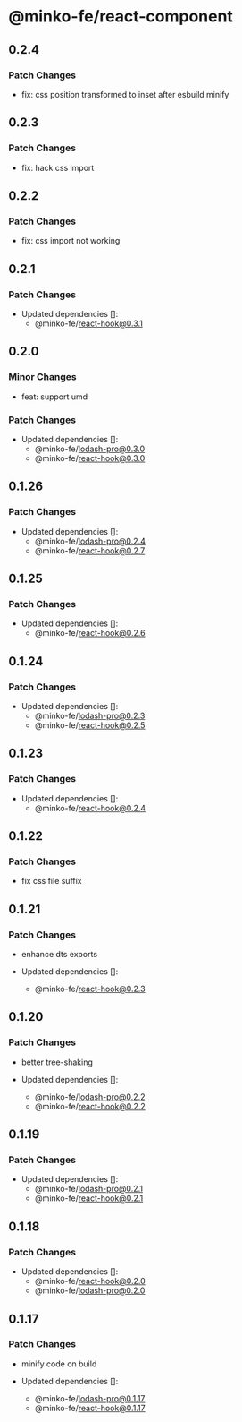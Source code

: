 # @minko-fe/react-component

## 0.2.4

### Patch Changes

- fix: css position transformed to inset after esbuild minify

## 0.2.3

### Patch Changes

- fix: hack css import

## 0.2.2

### Patch Changes

- fix: css import not working

## 0.2.1

### Patch Changes

- Updated dependencies []:
  - @minko-fe/react-hook@0.3.1

## 0.2.0

### Minor Changes

- feat: support umd

### Patch Changes

- Updated dependencies []:
  - @minko-fe/lodash-pro@0.3.0
  - @minko-fe/react-hook@0.3.0

## 0.1.26

### Patch Changes

- Updated dependencies []:
  - @minko-fe/lodash-pro@0.2.4
  - @minko-fe/react-hook@0.2.7

## 0.1.25

### Patch Changes

- Updated dependencies []:
  - @minko-fe/react-hook@0.2.6

## 0.1.24

### Patch Changes

- Updated dependencies []:
  - @minko-fe/lodash-pro@0.2.3
  - @minko-fe/react-hook@0.2.5

## 0.1.23

### Patch Changes

- Updated dependencies []:
  - @minko-fe/react-hook@0.2.4

## 0.1.22

### Patch Changes

- fix css file suffix

## 0.1.21

### Patch Changes

- enhance dts exports

- Updated dependencies []:
  - @minko-fe/react-hook@0.2.3

## 0.1.20

### Patch Changes

- better tree-shaking

- Updated dependencies []:
  - @minko-fe/lodash-pro@0.2.2
  - @minko-fe/react-hook@0.2.2

## 0.1.19

### Patch Changes

- Updated dependencies []:
  - @minko-fe/lodash-pro@0.2.1
  - @minko-fe/react-hook@0.2.1

## 0.1.18

### Patch Changes

- Updated dependencies []:
  - @minko-fe/react-hook@0.2.0
  - @minko-fe/lodash-pro@0.2.0

## 0.1.17

### Patch Changes

- minify code on build

- Updated dependencies []:
  - @minko-fe/lodash-pro@0.1.17
  - @minko-fe/react-hook@0.1.17
